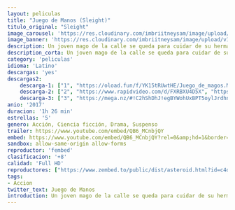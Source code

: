 ```yaml
---
layout: peliculas
title: "Juego de Manos (Sleight)"
titulo_original: "Sleight"
image_carousel: 'https://res.cloudinary.com/imbriitneysam/image/upload/v1543898872/manos-poster-min.jpg'
image_banner: 'https://res.cloudinary.com/imbriitneysam/image/upload/v1543898872/manos-banner-min.jpg'
description: Un joven mago de la calle se queda para cuidar de su hermana pequeña después de la muerte de su madre y se convierte en narcotráfico en la escena del partido de Los Ángeles para mantener un techo sobre sus cabezas. Cuando se mete en problemas con su proveedor, su hermana es secuestrada y se ve obligado a confiar tanto en su truco de mano y brillante mente para salvarla.
description_corta: Un joven mago de la calle se queda para cuidar de su hermana pequeña después de la muerte de su madre y se convierte en narcotráfico en la escena del partido de Los Ángeles para mantener un techo sobre sus cabezas. Cuando se mete en..
category: 'peliculas'
idioma: 'Latino'
descargas: 'yes'
descargas2:
    descarga-1: ["1", "https://oload.fun/f/YK15tRUwtHE/Juego_de_magos.MP4.mp4", "https://www.google.com/s2/favicons?domain=openload.co","OpenLoad","https://res.cloudinary.com/imbriitneysam/image/upload/v1541473684/mexico.png", "Latino", "Full HD"]
    descarga-2: ["2", "https://www.rapidvideo.com/d/FXRBXU4D5X", "https://www.google.com/s2/favicons?domain=www.rapidvideo.com","RapidVideo","https://res.cloudinary.com/imbriitneysam/image/upload/v1541473684/mexico.png", "Latino", "Full HD"]
    descarga-3: ["3", "https://mega.nz/#!C2hShDhJ!egBYWohUxBPT5oylJrdhnNVeWlW8rHxnCfHtKrh0fJs", "https://www.google.com/s2/favicons?domain=mega.nz","Mega","https://res.cloudinary.com/imbriitneysam/image/upload/v1541473684/mexico.png", "Latino", "Full HD"]
anio: '2017'
duracion: '1h 26 min'
estrellas: '5'
genero: Acción, Ciencia ficción, Drama, Suspenso
trailer: https://www.youtube.com/embed/QB6_MCnbjQY
embed: https://www.youtube.com/embed/QB6_MCnbjQY?rel=0&amp;hd=1&border=0&wmode=opaque&enablejsapi=1&modestbranding=1&controls=1&showinfo=1
sandbox: allow-same-origin allow-forms
reproductor: 'fembed'
clasificacion: '+8'
calidad: 'Full HD'
reproductores: ["https://www.zembed.to/public/dist/asteroid.html?id=c4d0971eee4c4205f4fa988effbd960e&title=Sleight"]
tags:
- Accion
twitter_text: Juego de Manos
introduction: Un joven mago de la calle se queda para cuidar de su hermana pequeña después de la muerte de su madre y se convierte en narcotráfico en la escena del partido de Los Ángeles para mantener un techo sobre sus cabezas. Cuando se mete en..
---
```












